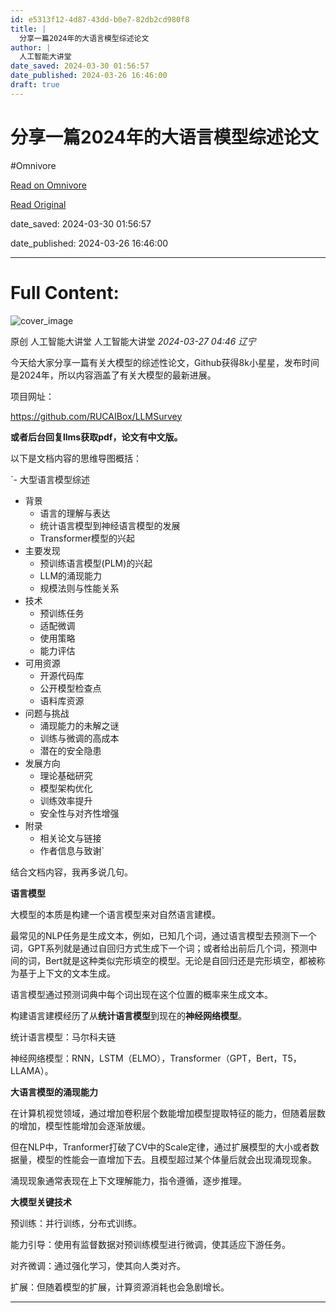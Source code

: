 ```yaml
---
id: e5313f12-4d87-43dd-b0e7-82db2cd980f8
title: |
  分享一篇2024年的大语言模型综述论文
author: |
  人工智能大讲堂
date_saved: 2024-03-30 01:56:57
date_published: 2024-03-26 16:46:00
draft: true
---
```


# 分享一篇2024年的大语言模型综述论文
#Omnivore

[Read on Omnivore](https://omnivore.app/me/https-mp-weixin-qq-com-s-j-qt-1-p-hegx-bjf-hu-tv-dgl-x-og-18e8dee9cb9)

[Read Original](https://mp.weixin.qq.com/s/JQt1PHegxBjfHuTVDglXOg)

date_saved: 2024-03-30 01:56:57

date_published: 2024-03-26 16:46:00

--- 

# Full Content: 

![cover_image](https://proxy-prod.omnivore-image-cache.app/0x0,sDXziMgcmPTFy3-Bq7HALDcEXQCGg2co0FZEM8TtWlr4/https://mmbiz.qpic.cn/sz_mmbiz_jpg/gWS53OdTR9TZWDYoKhzg1ujWibicdFuw6FLjFLlmtZZCj9mibjqHmDiaZF8aAvn6z8aXeyv2ZfcGTsYmdTHtfbxp0A/0?wx_fmt=jpeg) 

原创  人工智能大讲堂  人工智能大讲堂 _2024-03-27 04:46_ _辽宁_ 

今天给大家分享一篇有关大模型的综述性论文，Github获得8k小星星，发布时间是2024年，所以内容涵盖了有关大模型的最新进展。

项目网址：  

https://github.com/RUCAIBox/LLMSurvey

**或者后台回复llms获取pdf，论文有中文版。** 

以下是文档内容的思维导图概括：

`- 大型语言模型综述
  - 背景
    - 语言的理解与表达
    - 统计语言模型到神经语言模型的发展
    - Transformer模型的兴起
  - 主要发现
    - 预训练语言模型(PLM)的兴起
    - LLM的涌现能力
    - 规模法则与性能关系
  - 技术
    - 预训练任务
    - 适配微调
    - 使用策略
    - 能力评估
  - 可用资源
    - 开源代码库
    - 公开模型检查点
    - 语料库资源
  - 问题与挑战
    - 涌现能力的未解之谜
    - 训练与微调的高成本
    - 潜在的安全隐患
  - 发展方向
    - 理论基础研究
    - 模型架构优化
    - 训练效率提升
    - 安全性与对齐性增强
  - 附录
    - 相关论文与链接
    - 作者信息与致谢`

结合文档内容，我再多说几句。

**语言模型**  

大模型的本质是构建一个语言模型来对自然语言建模。

最常见的NLP任务是生成文本，例如，已知几个词，通过语言模型去预测下一个词，GPT系列就是通过自回归方式生成下一个词；或者给出前后几个词，预测中间的词，Bert就是这种类似完形填空的模型。无论是自回归还是完形填空，都被称为基于上下文的文本生成。  

语言模型通过预测词典中每个词出现在这个位置的概率来生成文本。

构建语言建模经历了从**统计语言模型**到现在的**神经网络模型**。

统计语言模型：马尔科夫链

神经网络模型：RNN，LSTM（ELMO），Transformer（GPT，Bert，T5，LLAMA）。

**大语言模型的涌现能力**  

在计算机视觉领域，通过增加卷积层个数能增加模型提取特征的能力，但随着层数的增加，模型性能增加会逐渐放缓。  

但在NLP中，Tranformer打破了CV中的Scale定律，通过扩展模型的大小或者数据量，模型的性能会一直增加下去。且模型超过某个体量后就会出现涌现现象。  

涌现现象通常表现在上下文理解能力，指令遵循，逐步推理。

**大模型关键技术**

预训练：并行训练，分布式训练。

能力引导：使用有监督数据对预训练模型进行微调，使其适应下游任务。  

对齐微调：通过强化学习，使其向人类对齐。

扩展：但随着模型的扩展，计算资源消耗也会急剧增长。

---

